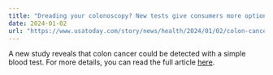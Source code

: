 ```yaml
---
title: "Dreading your colonoscopy? New tests give consumers more options and require less prep"
date: 2024-01-02 
url: "https://www.usatoday.com/story/news/health/2024/01/02/colon-cancer-could-be-easier-to-screen-through-blood-and-stool-tests/71936543007/"
---
```


A new study reveals that colon cancer could be detected with a simple blood test. For more details, you can read the full article <a href="{{page.url}}" target="_blank" rel="noopener noreferrer">here</a>.
